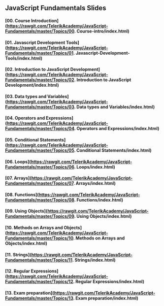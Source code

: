 ## JavaScript Fundamentals Slides

#### [00. Course Introduction](https://rawgit.com/TelerikAcademy/JavaScript-Fundamentals/master/Topics/00. Course-intro/index.html) 

#### [01. Javascript Development Tools](https://rawgit.com/TelerikAcademy/JavaScript-Fundamentals/master/Topics/01. Javascript-Development-Tools/index.html) 

#### [02. Introduction to JavaScript Development](https://rawgit.com/TelerikAcademy/JavaScript-Fundamentals/master/Topics/02. Introduction to JavaScript Development/index.html) 

#### [03. Data types and Variables](https://rawgit.com/TelerikAcademy/JavaScript-Fundamentals/master/Topics/03. Data types and Variables/index.html)

#### [04. Operators and Expressions](https://rawgit.com/TelerikAcademy/JavaScript-Fundamentals/master/Topics/04. Operators and Expressions/index.html) 

#### [05. Conditional Statements](https://rawgit.com/TelerikAcademy/JavaScript-Fundamentals/master/Topics/05. Conditional Statements/index.html) 

#### [06. Loops](https://rawgit.com/TelerikAcademy/JavaScript-Fundamentals/master/Topics/06. Loops/index.html) 

#### [07. Arrays](https://rawgit.com/TelerikAcademy/JavaScript-Fundamentals/master/Topics/07. Arrays/index.html) 

#### [08. Functions](https://rawgit.com/TelerikAcademy/JavaScript-Fundamentals/master/Topics/08. Functions/index.html) 

#### [09. Using Objects](https://rawgit.com/TelerikAcademy/JavaScript-Fundamentals/master/Topics/09. Using Objects/index.html)

#### [10. Methods on Arrays and Objects](https://rawgit.com/TelerikAcademy/JavaScript-Fundamentals/master/Topics/10. Methods on Arrays and Objects/index.html)

#### [11. Strings](https://rawgit.com/TelerikAcademy/JavaScript-Fundamentals/master/Topics/11. Strings/index.html)

#### [12. Regular Expressions](https://rawgit.com/TelerikAcademy/JavaScript-Fundamentals/master/Topics/12. Regular Expressions/index.html) 

#### [13. Exam preparation](https://rawgit.com/TelerikAcademy/JavaScript-Fundamentals/master/Topics/13. Exam preparation/index.html) 
